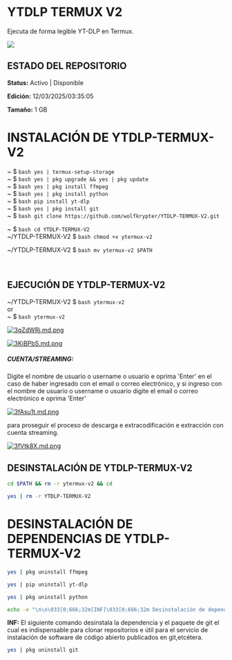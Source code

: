 
# YTDLP TERMUX V2
Ejecuta de forma legible YT-DLP en Termux.</p>
<img src="https://blogger.googleusercontent.com/img/b/R29vZ2xl/AVvXsEjroJO_37lpunqm_-Hee7yeY4Uo39s-iBnSWo5MA5RtGhLnKLRwVWz2ZsvX94yvNbyFIIBybgDmyVwIHdGnOCgHyEsmJjjBywdG-sby5Cx9Y8yfp3zKC3lOr0SeWWvEBjimNqZfiQaATJWH08mKazbII4Q7SKBZlyVU0cHnDdxu9dIzCgf6asMrJyDbddRc/s400/Screenshot_20250219-005737.jpg"/>

<h2>ESTADO DEL REPOSITORIO</h2>
<p><strong>Status:</strong> Activo | Disponible</p>
<p><strong>Edición:</strong> 12/03/2025/03:35:05</p>
<p><strong>Tamaño:</strong> 1 GB</p>


<h1>INSTALACIÓN DE YTDLP-TERMUX-V2</h1>



~ $ ```bash yes | termux-setup-storage ```
<br />
~ $ ```bash yes | pkg upgrade && yes | pkg update ```
<br />
~ $ ```bash yes | pkg install ffmpeg ```
<br />
~ $ ```bash yes | pkg install python ```
<br />
~ $ ```bash pip install yt-dlp ```
<br />
~ $ ```bash yes | pkg install git ```
<br />
~ $ ```bash git clone https://github.com/wolfkrypter/YTDLP-TERMUX-V2.git ```
<br />

~ $ ```bash cd YTDLP-TERMUX-V2 ```
<br />
~/YTDLP-TERMUX-V2 $ ```bash chmod +x ytermux-v2 ```
<br />

~/YTDLP-TERMUX-V2 $ ```bash mv ytermux-v2 $PATH ```

<br />






<h2>EJECUCIÓN DE YTDLP-TERMUX-V2</h2>

~/YTDLP-TERMUX-V2 $ ```bash ytermux-v2 ```
<br/>
or
<br/>
~ $ ```bash ytermux-v2 ```
<br/>



<a href="https://freeimage.host/i/3qZdWRj"><img src="https://iili.io/3qZdWRj.md.png" alt="3qZdWRj.md.png" border="0"></a>

<a href="https://freeimage.host/i/3KiBPbS"><img src="https://iili.io/3KiBPbS.md.png" alt="3KiBPbS.md.png" border="0"></a>

<p><h5>CUENTA/STREAMING:</h5>



<p>Digite el nombre de usuario o username o usuario e oprima 'Enter' en el caso de haber ingresado con el email o correo electrónico, y si ingreso con el nombre de usuario o username o usuario digite el email o correo electrónico e oprima 'Enter'</p>
<a href="https://freeimage.host/i/3fAsu1t"><img src="https://iili.io/3fAsu1t.md.png" alt="3fAsu1t.md.png" border="0"></a>

<p>para proseguir el proceso de descarga e extracodificación e extracción con cuenta streaming.</p>
<a href="https://freeimage.host/i/3fVtk8X"><img src="https://iili.io/3fVtk8X.md.png" alt="3fVtk8X.md.png" border="0"></a>



<h2>DESINSTALACIÓN DE YTDLP-TERMUX-V2</h2>

```bash
cd $PATH && rm -r ytermux-v2 && cd
```

```bash
yes | rm -r YTDLP-TERMUX-V2
```

<h1>DESINSTALACIÓN DE DEPENDENCIAS DE YTDLP-TERMUX-V2</h1>

```bash
yes | pkg uninstall ffmpeg
```


```bash
yes | pip uninstall yt-dlp
```

```bash
yes | pkg uninstall python
```

```bash
echo -e "\n\n\033[0;666;32m[INF]\033[0;666;32m Desinstalación de dependencias de YTDLP-TERMUX-V2 completada.\n\n"
```

<p><strong>INF:</strong> El siguiente comando desinstala la dependencia y el paquete de git el cual es indispensable para clonar repositorios e útil para el servicio de instalación de software de código abierto publicados en git,etcétera.</p>

```bash
yes | pkg uninstall git
```
